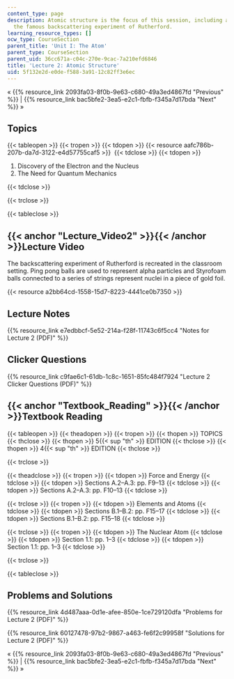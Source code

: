 ```yaml
---
content_type: page
description: Atomic structure is the focus of this session, including a review of
  the famous backscattering experiment of Rutherford.
learning_resource_types: []
ocw_type: CourseSection
parent_title: 'Unit I: The Atom'
parent_type: CourseSection
parent_uid: 36cc671a-c04c-270e-9cac-7a210efd6846
title: 'Lecture 2: Atomic Structure'
uid: 5f132e2d-e0de-f588-3a91-12c82ff3e6ec
---
```


« {{% resource_link 2093fa03-8f0b-9e63-c680-49a3ed4867fd "Previous" %}} | {{% resource_link bac5bfe2-3ea5-e2c1-fbfb-f345a7d17bda "Next" %}} »

Topics
------

{{< tableopen >}}
{{< tropen >}}
{{< tdopen >}}
{{< resource aafc786b-207b-da7d-3122-e4d57755caf5 >}} 
{{< tdclose >}}
{{< tdopen >}}


1.  Discovery of the Electron and the Nucleus
2.  The Need for Quantum Mechanics


{{< tdclose >}}

{{< trclose >}}

{{< tableclose >}}

{{< anchor "Lecture_Video2" >}}{{< /anchor >}}Lecture Video
-----------------------------------------------------------

The backscattering experiment of Rutherford is recreated in the classroom setting. Ping pong balls are used to represent alpha particles and Styrofoam balls connected to a series of strings represent nuclei in a piece of gold foil.

{{< resource a2bb64cd-1558-15d7-8223-4441ce0b7350 >}}

Lecture Notes
-------------

{{% resource_link e7edbbcf-5e52-214a-f28f-11743c6f5cc4 "Notes for Lecture 2 (PDF)" %}}

Clicker Questions
-----------------

{{% resource_link c9fae6c1-61db-1c8c-1651-85fc484f7924 "Lecture 2 Clicker Questions (PDF)" %}}

{{< anchor "Textbook_Reading" >}}{{< /anchor >}}Textbook Reading
----------------------------------------------------------------

{{< tableopen >}}
{{< theadopen >}}
{{< tropen >}}
{{< thopen >}}
TOPICS
{{< thclose >}}
{{< thopen >}}
5{{< sup "th" >}} EDITION
{{< thclose >}}
{{< thopen >}}
4{{< sup "th" >}} EDITION
{{< thclose >}}

{{< trclose >}}

{{< theadclose >}}
{{< tropen >}}
{{< tdopen >}}
Force and Energy
{{< tdclose >}}
{{< tdopen >}}
Sections A.2–A.3: pp. F9–13
{{< tdclose >}}
{{< tdopen >}}
Sections A.2–A.3: pp. F10–13
{{< tdclose >}}

{{< trclose >}}
{{< tropen >}}
{{< tdopen >}}
Elements and Atoms
{{< tdclose >}}
{{< tdopen >}}
Sections B.1–B.2: pp. F15–17
{{< tdclose >}}
{{< tdopen >}}
Sections B.1–B.2: pp. F15–18
{{< tdclose >}}

{{< trclose >}}
{{< tropen >}}
{{< tdopen >}}
The Nuclear Atom
{{< tdclose >}}
{{< tdopen >}}
Section 1.1: pp. 1–3
{{< tdclose >}}
{{< tdopen >}}
Section 1.1: pp. 1–3
{{< tdclose >}}

{{< trclose >}}

{{< tableclose >}}

Problems and Solutions
----------------------

{{% resource_link 4d487aaa-0d1e-afee-850e-1ce729120dfa "Problems for Lecture 2 (PDF)" %}}

{{% resource_link 60127478-97b2-9867-a463-fe6f2c99958f "Solutions for Lecture 2 (PDF)" %}}

« {{% resource_link 2093fa03-8f0b-9e63-c680-49a3ed4867fd "Previous" %}} | {{% resource_link bac5bfe2-3ea5-e2c1-fbfb-f345a7d17bda "Next" %}} »